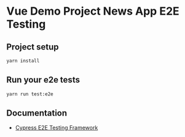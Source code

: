 # Vue Demo Project News App E2E Testing

## Project setup

```bash
yarn install
```

## Run your e2e tests

```bash
yarn run test:e2e
```

## Documentation

- [Cypress E2E Testing Framework](https://docs.cypress.io/guides/core-concepts/introduction-to-cypress.html#Cypress-Can-Be-Simple-Sometimes)
